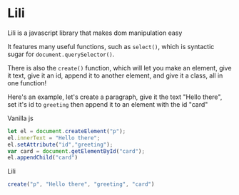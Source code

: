 # Lili
Lili is a javascript library that makes dom manipulation easy

It features many useful functions, such as `select()`, which is syntactic sugar for `document.querySelector()`. 


There is also the `create()` function, which will let you make an element, give it text, give it an id, append it to another element, and give it a class, all in one function!

Here's an example, let's create a paragraph, give it the text "Hello there", set it's id to `greeting` then append it to an element with the id "card"

Vanilla js

```js
let el = document.createElement("p");
el.innerText = "Hello there";
el.setAttribute("id","greeting");
var card = document.getElementById("card");
el.appendChild("card")
```

Lili

```js
create("p", "Hello there", "greeting", "card")
```
